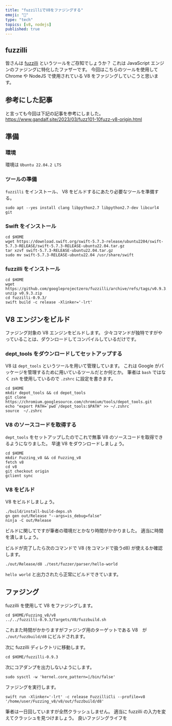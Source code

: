 ```yaml
---
title: "fuzzilliでV8をファジングする"
emoji: "👏"
type: "tech"
topics: [v8, nodejs]
published: true
---
```


## fuzzilli
皆さんは [fuzzilli](https://github.com/googleprojectzero/fuzzilli) というツールをご存知でしょうか？
これは JavaScript エンジンのファジングに特化したファザーです。
今回はこちらのツールを使用して Chrome や NodeJS で使用されている V8 をファジングしていこうと思います。

## 参考にした記事
と言っても今回は下記の記事を参考にしました。
https://www.gandalf.site/2023/03/fuzz101-10fuzz-v8-origin.html

## 準備
### 環境
環境は `Ubuntu 22.04.2 LTS`

### ツールの準備
`fuzzilli` をインストール、 V8 をビルドするにあたり必要なツールを準備する。

```
sudo apt --yes install clang libpython2.7 libpython2.7-dev libcurl4 git
```

### Swift をインストール

```
cd $HOME
wget https://download.swift.org/swift-5.7.3-release/ubuntu2204/swift-5.7.3-RELEASE/swift-5.7.3-RELEASE-ubuntu22.04.tar.gz
tar xzvf swift-5.7.3-RELEASE-ubuntu22.04.tar.gz
sudo mv swift-5.7.3-RELEASE-ubuntu22.04 /usr/share/swift
```

### fuzzilli をインストール

```
cd $HOME
wget https://github.com/googleprojectzero/fuzzilli/archive/refs/tags/v0.9.3.zip
unzip v0.9.3.zip
cd fuzzilli-0.9.3/
swift build -c release -Xlinker='-lrt'
```

## V8 エンジンをビルド
ファジング対象の V8 エンジンをビルドします。
少々コマンドが独特ですがやっていることは、ダウンロードしてコンパイルしているだけです。

### dept_tools をダウンロードしてセットアップする
V8 は `dept_tools` というツールを用いて管理しています。
これは Google がパッケージを管理するために用いているツールだとか何とか。
筆者は `bash` ではなく `zsh` を使用しているので `.zshrc` に設定を書きます。

```
cd $HOME
mkdir depot_tools && cd depot_tools
git clone https://chromium.googlesource.com/chromium/tools/depot_tools.git
echo "export PATH=`pwd`/depot_tools:$PATH" >> ~/.zshrc
source  ~/.zshrc
```

### V8 のソースコードを取得する
`dept_tools` をセットアップしたのでこれで無事 V8 のソースコードを取得できるようになりました。
早速 V8 をダウンロードしましょう。

```
cd $HOME
mkdir Fuzzing_v8 && cd Fuzzing_v8
fetch v8
cd v8
git checkout origin
gclient sync
```

### V8 をビルド
V8 をビルドしましょう。

```
./build/install-build-deps.sh
gn gen out/Release "--args=is_debug=false"
ninja -C out/Release
```

ビルドに関してですが筆者の環境だとかなり時間がかかりました。
適当に時間を潰しましょう。

ビルドが完了したら次のコマンドで V8 (をコマンドで扱うd8) が使えるか確認します。

```
./out/Release/d8 ./test/fuzzer/parser/hello-world
```

`hello world` と出力されたら正常にビルドできています。

## ファジング
fuzzilli を使用して V8 をファジングします。

```
cd $HOME/Fuzzing_v8/v8
../../fuzzilli-0.9.3/Targets/V8/fuzzbuild.sh
```

これまた時間がかかりますがファジング用のターゲットである V8　が `./out/fuzzbuild/d8` にビルドされます。

次に fuzzilli ディレクトリに移動します。

```
cd $HOME/fuzzilli-0.9.3
```

次にコアダンプを出力しないようにします。

```
sudo sysctl -w 'kernel.core_pattern=|/bin/false'
```

ファジングを実行します。

```
swift run -Xlinker='-lrt' -c release FuzzilliCli --profile=v8 '/home/user/Fuzzing_v8/v8/out/fuzzbuild/d8'
```

筆者は一日回していますが全然クラッシュしません。
適当に fuzzilli の入力を変えてクラッシュを見つけましょう。
良いファジングライフを